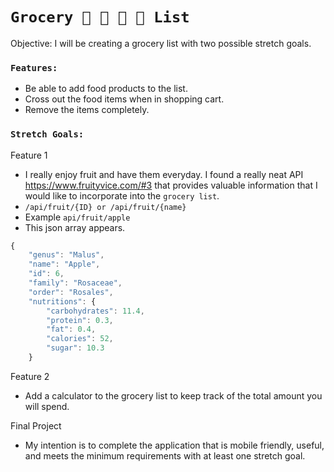 # `Grocery 🍇 🍎 🥑 🥦 List`

Objective: I will be creating a grocery list with two possible stretch goals.

### `Features:`
* Be able to add food products to the list.
* Cross out the food items when in shopping cart.
* Remove the items completely.

### `Stretch Goals:`
Feature 1 
* I really enjoy fruit and have them everyday.  I found a really neat API https://www.fruityvice.com/#3 that provides valuable information that I would like to incorporate into the `grocery list`.
*  `/api/fruit/{ID} or /api/fruit/{name}`
*  Example `api/fruit/apple`
*  This json array appears.
```javascript
{
    "genus": "Malus",
    "name": "Apple",
    "id": 6,
    "family": "Rosaceae",
    "order": "Rosales",
    "nutritions": {
        "carbohydrates": 11.4,
        "protein": 0.3,
        "fat": 0.4,
        "calories": 52,
        "sugar": 10.3
    }
```
Feature 2
* Add a calculator to the grocery list to keep track of the total amount you will spend.

Final Project 
* My intention is to complete the application that is mobile friendly, useful, and meets the minimum requirements with at least one stretch goal.


